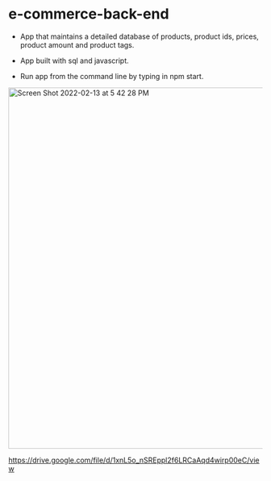 # e-commerce-back-end

- App that maintains a detailed database of products, product ids, prices, product amount and product tags.

- App built with sql and javascript.

- Run app from the command line by typing in npm start.





<img width="716" alt="Screen Shot 2022-02-13 at 5 42 28 PM" src="https://user-images.githubusercontent.com/93175521/153780627-ae16de04-015d-4281-92ff-83ce626120ac.png">

https://drive.google.com/file/d/1xnL5o_nSREppl2f6LRCaAqd4wirp00eC/view

